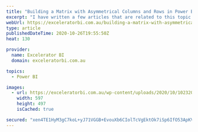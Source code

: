 ```yaml
---
title: "Building a Matrix with Asymmetrical Columns and Rows in Power BI"
excerpt: "I have written a few articles that are related to this topic (articles that utilise this same technique to solve a problem), but never before have I explained the stand alone concept of how to build a visual with asymmetrical columns and rows in Power BI.  Let me explain with [...]Read More »"
webUrl: https://exceleratorbi.com.au/building-a-matrix-with-asymmetrical-columns-and-rows-in-power-bi/
type: article
publishedDateTime: 2020-10-26T19:55:50Z
heat: 130

provider:
  name: Excelerator BI
  domain: exceleratorbi.com.au

topics:
  - Power BI

images:
  - url: https://exceleratorbi.com.au/wp-content/uploads/2020/10/102320_0501_BuildingaMa2.png
    width: 597
    height: 497
    isCached: true

secured: "xen4TE1HyM3gC7koL+yJ71VGGB+EvouXb6CIolTcVgEktOk7iSp6IfO53ApKVogkTOEBh64V+Pgc1sQYWmSqpVj0IMRO7E4+yO5Z3nypNyQBzzOQ5ZXfQjrAbX3Z3SyP1Q8p+QB44DP9sXuhfCoa7a7XoEEstpOwYkNjUpwICvGgBGnXPWQDcw7PFPG0A/HfAg3i7GW1IsiQ/5hEZ+Q+7coqO9OeLgabY2ilM8N/bR7qRjSVZHKoK7lO/b1C/CK1ujIEVhfhYb3q+gCfZ2BBecnHv7qbWcgLdcW33/gV9WeZlr7kJRPsL5Zvta4+Vjxt3v30YouQZ0/nZkLyWdNa9MprabVn2/66QBQ3j3xauMY=;KXVBKTgEIvPejN2Pcso7uA=="
---
```


